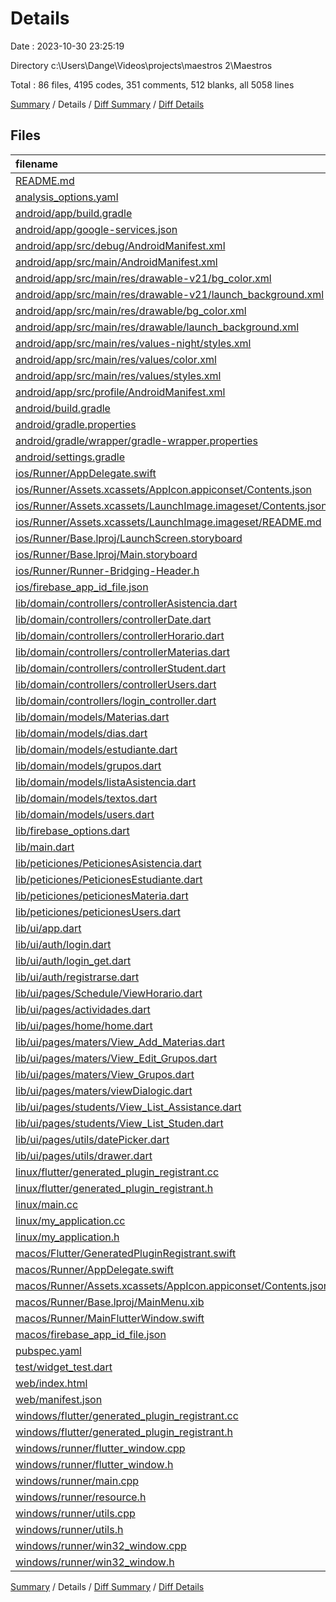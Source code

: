 # Details

Date : 2023-10-30 23:25:19

Directory c:\\Users\\Dange\\Videos\\projects\\maestros 2\\Maestros

Total : 86 files,  4195 codes, 351 comments, 512 blanks, all 5058 lines

[Summary](results.md) / Details / [Diff Summary](diff.md) / [Diff Details](diff-details.md)

## Files
| filename | language | code | comment | blank | total |
| :--- | :--- | ---: | ---: | ---: | ---: |
| [README.md](/README.md) | Markdown | 10 | 0 | 7 | 17 |
| [analysis_options.yaml](/analysis_options.yaml) | YAML | 3 | 23 | 4 | 30 |
| [android/app/build.gradle](/android/app/build.gradle) | Groovy | 57 | 5 | 13 | 75 |
| [android/app/google-services.json](/android/app/google-services.json) | JSON | 82 | 0 | 0 | 82 |
| [android/app/src/debug/AndroidManifest.xml](/android/app/src/debug/AndroidManifest.xml) | XML | 4 | 4 | 1 | 9 |
| [android/app/src/main/AndroidManifest.xml](/android/app/src/main/AndroidManifest.xml) | XML | 28 | 6 | 1 | 35 |
| [android/app/src/main/res/drawable-v21/bg_color.xml](/android/app/src/main/res/drawable-v21/bg_color.xml) | XML | 4 | 0 | 2 | 6 |
| [android/app/src/main/res/drawable-v21/launch_background.xml](/android/app/src/main/res/drawable-v21/launch_background.xml) | XML | 9 | 2 | 2 | 13 |
| [android/app/src/main/res/drawable/bg_color.xml](/android/app/src/main/res/drawable/bg_color.xml) | XML | 4 | 0 | 2 | 6 |
| [android/app/src/main/res/drawable/launch_background.xml](/android/app/src/main/res/drawable/launch_background.xml) | XML | 9 | 2 | 2 | 13 |
| [android/app/src/main/res/values-night/styles.xml](/android/app/src/main/res/values-night/styles.xml) | XML | 9 | 9 | 1 | 19 |
| [android/app/src/main/res/values/color.xml](/android/app/src/main/res/values/color.xml) | XML | 4 | 0 | 1 | 5 |
| [android/app/src/main/res/values/styles.xml](/android/app/src/main/res/values/styles.xml) | XML | 9 | 9 | 1 | 19 |
| [android/app/src/profile/AndroidManifest.xml](/android/app/src/profile/AndroidManifest.xml) | XML | 4 | 4 | 1 | 9 |
| [android/build.gradle](/android/build.gradle) | Groovy | 28 | 0 | 5 | 33 |
| [android/gradle.properties](/android/gradle.properties) | Properties | 3 | 0 | 1 | 4 |
| [android/gradle/wrapper/gradle-wrapper.properties](/android/gradle/wrapper/gradle-wrapper.properties) | Properties | 5 | 0 | 1 | 6 |
| [android/settings.gradle](/android/settings.gradle) | Groovy | 8 | 0 | 4 | 12 |
| [ios/Runner/AppDelegate.swift](/ios/Runner/AppDelegate.swift) | Swift | 12 | 0 | 2 | 14 |
| [ios/Runner/Assets.xcassets/AppIcon.appiconset/Contents.json](/ios/Runner/Assets.xcassets/AppIcon.appiconset/Contents.json) | JSON | 122 | 0 | 1 | 123 |
| [ios/Runner/Assets.xcassets/LaunchImage.imageset/Contents.json](/ios/Runner/Assets.xcassets/LaunchImage.imageset/Contents.json) | JSON | 23 | 0 | 1 | 24 |
| [ios/Runner/Assets.xcassets/LaunchImage.imageset/README.md](/ios/Runner/Assets.xcassets/LaunchImage.imageset/README.md) | Markdown | 3 | 0 | 2 | 5 |
| [ios/Runner/Base.lproj/LaunchScreen.storyboard](/ios/Runner/Base.lproj/LaunchScreen.storyboard) | XML | 36 | 1 | 1 | 38 |
| [ios/Runner/Base.lproj/Main.storyboard](/ios/Runner/Base.lproj/Main.storyboard) | XML | 25 | 1 | 1 | 27 |
| [ios/Runner/Runner-Bridging-Header.h](/ios/Runner/Runner-Bridging-Header.h) | C++ | 1 | 0 | 1 | 2 |
| [ios/firebase_app_id_file.json](/ios/firebase_app_id_file.json) | JSON | 7 | 0 | 0 | 7 |
| [lib/domain/controllers/controllerAsistencia.dart](/lib/domain/controllers/controllerAsistencia.dart) | Dart | 31 | 0 | 7 | 38 |
| [lib/domain/controllers/controllerDate.dart](/lib/domain/controllers/controllerDate.dart) | Dart | 60 | 0 | 12 | 72 |
| [lib/domain/controllers/controllerHorario.dart](/lib/domain/controllers/controllerHorario.dart) | Dart | 86 | 21 | 13 | 120 |
| [lib/domain/controllers/controllerMaterias.dart](/lib/domain/controllers/controllerMaterias.dart) | Dart | 90 | 0 | 14 | 104 |
| [lib/domain/controllers/controllerStudent.dart](/lib/domain/controllers/controllerStudent.dart) | Dart | 48 | 0 | 9 | 57 |
| [lib/domain/controllers/controllerUsers.dart](/lib/domain/controllers/controllerUsers.dart) | Dart | 57 | 0 | 11 | 68 |
| [lib/domain/controllers/login_controller.dart](/lib/domain/controllers/login_controller.dart) | Dart | 4 | 0 | 2 | 6 |
| [lib/domain/models/Materias.dart](/lib/domain/models/Materias.dart) | Dart | 7 | 0 | 2 | 9 |
| [lib/domain/models/dias.dart](/lib/domain/models/dias.dart) | Dart | 7 | 0 | 2 | 9 |
| [lib/domain/models/estudiante.dart](/lib/domain/models/estudiante.dart) | Dart | 11 | 0 | 1 | 12 |
| [lib/domain/models/grupos.dart](/lib/domain/models/grupos.dart) | Dart | 0 | 13 | 0 | 13 |
| [lib/domain/models/listaAsistencia.dart](/lib/domain/models/listaAsistencia.dart) | Dart | 8 | 0 | 2 | 10 |
| [lib/domain/models/textos.dart](/lib/domain/models/textos.dart) | Dart | 22 | 0 | 4 | 26 |
| [lib/domain/models/users.dart](/lib/domain/models/users.dart) | Dart | 19 | 0 | 3 | 22 |
| [lib/firebase_options.dart](/lib/firebase_options.dart) | Dart | 48 | 12 | 3 | 63 |
| [lib/main.dart](/lib/main.dart) | Dart | 32 | 12 | 4 | 48 |
| [lib/peticiones/PeticionesAsistencia.dart](/lib/peticiones/PeticionesAsistencia.dart) | Dart | 32 | 0 | 5 | 37 |
| [lib/peticiones/PeticionesEstudiante.dart](/lib/peticiones/PeticionesEstudiante.dart) | Dart | 50 | 0 | 8 | 58 |
| [lib/peticiones/peticionesMateria.dart](/lib/peticiones/peticionesMateria.dart) | Dart | 63 | 0 | 8 | 71 |
| [lib/peticiones/peticionesUsers.dart](/lib/peticiones/peticionesUsers.dart) | Dart | 40 | 0 | 8 | 48 |
| [lib/ui/app.dart](/lib/ui/app.dart) | Dart | 61 | 4 | 3 | 68 |
| [lib/ui/auth/login.dart](/lib/ui/auth/login.dart) | Dart | 171 | 1 | 16 | 188 |
| [lib/ui/auth/login_get.dart](/lib/ui/auth/login_get.dart) | Dart | 162 | 0 | 8 | 170 |
| [lib/ui/auth/registrarse.dart](/lib/ui/auth/registrarse.dart) | Dart | 172 | 0 | 13 | 185 |
| [lib/ui/pages/Schedule/ViewHorario.dart](/lib/ui/pages/Schedule/ViewHorario.dart) | Dart | 31 | 0 | 4 | 35 |
| [lib/ui/pages/actividades.dart](/lib/ui/pages/actividades.dart) | Dart | 8 | 0 | 3 | 11 |
| [lib/ui/pages/home/home.dart](/lib/ui/pages/home/home.dart) | Dart | 101 | 0 | 6 | 107 |
| [lib/ui/pages/maters/View_Add_Materias.dart](/lib/ui/pages/maters/View_Add_Materias.dart) | Dart | 280 | 1 | 17 | 298 |
| [lib/ui/pages/maters/View_Edit_Grupos.dart](/lib/ui/pages/maters/View_Edit_Grupos.dart) | Dart | 249 | 1 | 15 | 265 |
| [lib/ui/pages/maters/View_Grupos.dart](/lib/ui/pages/maters/View_Grupos.dart) | Dart | 58 | 25 | 5 | 88 |
| [lib/ui/pages/maters/viewDialogic.dart](/lib/ui/pages/maters/viewDialogic.dart) | Dart | 0 | 0 | 1 | 1 |
| [lib/ui/pages/students/View_List_Assistance.dart](/lib/ui/pages/students/View_List_Assistance.dart) | Dart | 166 | 0 | 7 | 173 |
| [lib/ui/pages/students/View_List_Studen.dart](/lib/ui/pages/students/View_List_Studen.dart) | Dart | 296 | 0 | 10 | 306 |
| [lib/ui/pages/utils/datePicker.dart](/lib/ui/pages/utils/datePicker.dart) | Dart | 28 | 0 | 6 | 34 |
| [lib/ui/pages/utils/drawer.dart](/lib/ui/pages/utils/drawer.dart) | Dart | 89 | 0 | 4 | 93 |
| [linux/flutter/generated_plugin_registrant.cc](/linux/flutter/generated_plugin_registrant.cc) | C++ | 3 | 4 | 5 | 12 |
| [linux/flutter/generated_plugin_registrant.h](/linux/flutter/generated_plugin_registrant.h) | C++ | 5 | 5 | 6 | 16 |
| [linux/main.cc](/linux/main.cc) | C++ | 5 | 0 | 2 | 7 |
| [linux/my_application.cc](/linux/my_application.cc) | C++ | 74 | 11 | 20 | 105 |
| [linux/my_application.h](/linux/my_application.h) | C++ | 7 | 7 | 5 | 19 |
| [macos/Flutter/GeneratedPluginRegistrant.swift](/macos/Flutter/GeneratedPluginRegistrant.swift) | Swift | 12 | 3 | 4 | 19 |
| [macos/Runner/AppDelegate.swift](/macos/Runner/AppDelegate.swift) | Swift | 8 | 0 | 2 | 10 |
| [macos/Runner/Assets.xcassets/AppIcon.appiconset/Contents.json](/macos/Runner/Assets.xcassets/AppIcon.appiconset/Contents.json) | JSON | 68 | 0 | 1 | 69 |
| [macos/Runner/Base.lproj/MainMenu.xib](/macos/Runner/Base.lproj/MainMenu.xib) | XML | 343 | 0 | 1 | 344 |
| [macos/Runner/MainFlutterWindow.swift](/macos/Runner/MainFlutterWindow.swift) | Swift | 12 | 0 | 4 | 16 |
| [macos/firebase_app_id_file.json](/macos/firebase_app_id_file.json) | JSON | 7 | 0 | 0 | 7 |
| [pubspec.yaml](/pubspec.yaml) | YAML | 30 | 58 | 15 | 103 |
| [test/widget_test.dart](/test/widget_test.dart) | Dart | 15 | 0 | 4 | 19 |
| [web/index.html](/web/index.html) | HTML | 38 | 16 | 6 | 60 |
| [web/manifest.json](/web/manifest.json) | JSON | 35 | 0 | 1 | 36 |
| [windows/flutter/generated_plugin_registrant.cc](/windows/flutter/generated_plugin_registrant.cc) | C++ | 6 | 4 | 5 | 15 |
| [windows/flutter/generated_plugin_registrant.h](/windows/flutter/generated_plugin_registrant.h) | C++ | 5 | 5 | 6 | 16 |
| [windows/runner/flutter_window.cpp](/windows/runner/flutter_window.cpp) | C++ | 48 | 4 | 15 | 67 |
| [windows/runner/flutter_window.h](/windows/runner/flutter_window.h) | C++ | 20 | 5 | 9 | 34 |
| [windows/runner/main.cpp](/windows/runner/main.cpp) | C++ | 30 | 4 | 10 | 44 |
| [windows/runner/resource.h](/windows/runner/resource.h) | C++ | 9 | 6 | 2 | 17 |
| [windows/runner/utils.cpp](/windows/runner/utils.cpp) | C++ | 53 | 2 | 10 | 65 |
| [windows/runner/utils.h](/windows/runner/utils.h) | C++ | 8 | 6 | 6 | 20 |
| [windows/runner/win32_window.cpp](/windows/runner/win32_window.cpp) | C++ | 210 | 24 | 55 | 289 |
| [windows/runner/win32_window.h](/windows/runner/win32_window.h) | C++ | 48 | 31 | 24 | 103 |

[Summary](results.md) / Details / [Diff Summary](diff.md) / [Diff Details](diff-details.md)